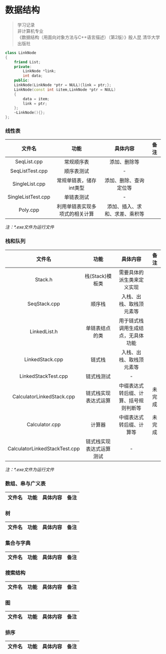 # 数据结构

>学习记录   
>非计算机专业   
>《数据结构（用面向对象方法与C++语言描述）（第2版）》殷人昆 清华大学出版社

```C++
class LinkNode
{
    friend List;
    private:
        LinkNode *link;
        int data;
    public:
    LinkNode(LinkNode *ptr = NULL){link = ptr;};
    LinkNode(const int &item,LinkNode *ptr = NULL)
    {
        data = item;
        link = ptr;
    };
    ~LinkNode(){};
};
```

### 线性表

|  文件名  |  功能  | 具体内容 | 备注 |
|:---:|:---:|:---:|:---:|
|SeqList.cpp|常规顺序表|添加、删除等||
|SeqListTest.cpp|顺序表测试|-||
|SingleList.cpp|常规单链表，储存int类型|添加、删除、查询定位等||
|SingleListTest.cpp|单链表测试|-||
|Poly.cpp|利用单链表实现多项式的相关计算|添加、插入、求和、求差、乘积等||

*注：\*.exe文件为运行文件*

### 栈和队列

|  文件名  |  功能  | 具体内容 | 备注 |
|:---:|:---:|:---:|:---:|
|Stack.h|栈(Stack)模板类|需要具体的派生类来定义实现||
|SeqStack.cpp|顺序栈|入栈、出栈、取栈顶元素等||
|LinkedList.h|单链表结点的类|用于链式栈调用生成结点，无具体功能||
|LinkedStack.cpp|链式栈|入栈、出栈、取栈顶元素等||
|LinkedStackTest.cpp|链式栈测试|-||
|CalculatorLinkedStack.cpp|链式栈实现表达式运算|中缀表达式转后缀、计算、括号规则判断等|未完成|
|Calculator.cpp|计算器|中缀表达式转后缀、计算等|未完成|
|CalculatorLinkedStackTest.cpp|链式栈实现表达式运算测试|-||

*注：\*.exe文件为运行文件*

### 数组、串与广义表

|  文件名  |  功能  | 具体内容 | 备注 |
|:---:|:---:|:---:|:---:|

### 树

|  文件名  |  功能  | 具体内容 | 备注 |
|:---:|:---:|:---:|:---:|

### 集合与字典

|  文件名  |  功能  | 具体内容 | 备注 |
|:---:|:---:|:---:|:---:|

### 搜索结构

|  文件名  |  功能  | 具体内容 | 备注 |
|:---:|:---:|:---:|:---:|

### 图

|  文件名  |  功能  | 具体内容 | 备注 |
|:---:|:---:|:---:|:---:|

### 排序

|  文件名  |  功能  | 具体内容 | 备注 |
|:---:|:---:|:---:|:---:|
